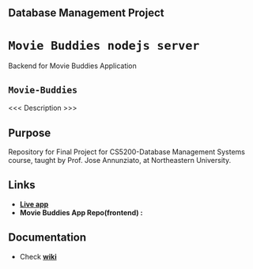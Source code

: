## Database Management Project

# `Movie Buddies nodejs server`
Backend for Movie Buddies Application

## `Movie-Buddies`
<<<  Description >>>

## Purpose
Repository for Final Project for CS5200-Database Management Systems course, taught by Prof. Jose Annunziato, at Northeastern University.

## Links

- __[Live app](https://job-search-made-easy.herokuapp.com/home)__
- __Movie Buddies App Repo(frontend) :__ []()

## Documentation
- Check __[wiki]()__
